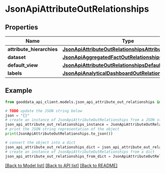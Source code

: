 # JsonApiAttributeOutRelationships


## Properties

Name | Type | Description | Notes
------------ | ------------- | ------------- | -------------
**attribute_hierarchies** | [**JsonApiAttributeOutRelationshipsAttributeHierarchies**](JsonApiAttributeOutRelationshipsAttributeHierarchies.md) |  | [optional] 
**dataset** | [**JsonApiAggregatedFactOutRelationshipsDataset**](JsonApiAggregatedFactOutRelationshipsDataset.md) |  | [optional] 
**default_view** | [**JsonApiAttributeOutRelationshipsDefaultView**](JsonApiAttributeOutRelationshipsDefaultView.md) |  | [optional] 
**labels** | [**JsonApiAnalyticalDashboardOutRelationshipsLabels**](JsonApiAnalyticalDashboardOutRelationshipsLabels.md) |  | [optional] 

## Example

```python
from gooddata_api_client.models.json_api_attribute_out_relationships import JsonApiAttributeOutRelationships

# TODO update the JSON string below
json = "{}"
# create an instance of JsonApiAttributeOutRelationships from a JSON string
json_api_attribute_out_relationships_instance = JsonApiAttributeOutRelationships.from_json(json)
# print the JSON string representation of the object
print(JsonApiAttributeOutRelationships.to_json())

# convert the object into a dict
json_api_attribute_out_relationships_dict = json_api_attribute_out_relationships_instance.to_dict()
# create an instance of JsonApiAttributeOutRelationships from a dict
json_api_attribute_out_relationships_from_dict = JsonApiAttributeOutRelationships.from_dict(json_api_attribute_out_relationships_dict)
```
[[Back to Model list]](../README.md#documentation-for-models) [[Back to API list]](../README.md#documentation-for-api-endpoints) [[Back to README]](../README.md)


